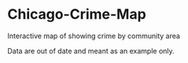 # Chicago-Crime-Map
Interactive map of showing crime by community area


Data are out of date and meant as an example only.
